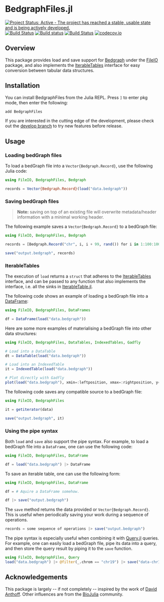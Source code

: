 # BedgraphFiles.jl

[![Project Status: Active - The project has reached a stable, usable state and is being actively developed.](http://www.repostatus.org/badges/latest/active.svg)](http://www.repostatus.org/#active)
[![Build Status](https://travis-ci.com/CiaranOMara/BedgraphFiles.jl.svg?branch=master)](https://travis-ci.com/CiaranOMara/BedgraphFiles.jl)
[![Build status](https://ci.appveyor.com/api/projects/status/jny2ep4u3cmly8pj/branch/master?svg=true)](https://ci.appveyor.com/project/CiaranOMara/Bedgraphfiles-jl/branch/master)
[![Build Status](https://api.cirrus-ci.com/github/CiaranOMara/BedgraphFiles.jl.svg)](https://cirrus-ci.com/github/CiaranOMara/BedgraphFiles.jl)
[![codecov.io](http://codecov.io/github/CiaranOMara/BedgraphFiles.jl/coverage.svg?branch=master)](http://codecov.io/github/CiaranOMara/BedgraphFiles.jl?branch=master)

## Overview

This package provides load and save support for [Bedgraph](https://github.com/CiaranOMara/Bedgraph.jl)
under the [FileIO](https://github.com/JuliaIO/FileIO.jl) package, and also implements the [IterableTables](https://github.com/davidanthoff/IterableTables.jl) interface for easy conversion between tabular data structures.

## Installation
You can install BedgraphFiles from the Julia REPL.
Press `]` to enter pkg mode, then enter the following:

```julia
add BedgraphFiles
```

If you are interested in the cutting edge of the development, please check out the [develop branch](https://github.com/CiaranOMara/BedgraphFiles.jl/tree/develop) to try new features before release.

## Usage

### Loading bedGraph files

To load a bedGraph file into a ``Vector{Bedgraph.Record}``, use the following Julia code:
````julia
using FileIO, BedgraphFiles, Bedgraph

records = Vector{Bedgraph.Record}(load("data.bedgraph"))
````

### Saving bedGraph files

> **Note:** saving on top of an existing file will overwrite metadata/header information with a minimal working header.

The following example saves a ``Vector{Bedgraph.Record}`` to a bedGraph file:
````julia
using FileIO, BedgraphFiles, Bedgraph

records = [Bedgraph.Record("chr", i, i + 99, rand()) for i in 1:100:1000]

save("output.bedgraph", records)
````

### IterableTables
The execution of ``load`` returns a ``struct`` that adheres to the [IterableTables](https://github.com/davidanthoff/IterableTables.jl) interface, and can be passed to any function that also implements the interface, i.e. all the sinks in [IterableTable.jl](https://github.com/davidanthoff/IterableTables.jl).

The following code shows an example of loading a bedGraph file into a [DataFrame](https://github.com/JuliaData/DataFrames.jl):
```julia
using FileIO, BedgraphFiles, DataFrames

df = DataFrame(load("data.bedgraph"))
```

Here are some more examples of materialising a bedGraph file into other data structures:
```julia
using FileIO, BedgraphFiles, DataTables, IndexedTables, Gadfly

# Load into a DataTable
dt = DataTable(load("data.bedgraph"))

# Load into an IndexedTable
it = IndexedTable(load("data.bedgraph"))

# Plot directly with Gadfly
plot(load("data.bedgraph"), xmin=:leftposition, xmax=:rightposition, y=:value, Geom.bar)
```

The following code saves any compatible source to a bedGraph file:
```julia
using FileIO, BedgraphFiles

it = getiterator(data)

save("output.bedgraph", it)
```

### Using the pipe syntax

Both `load` and `save` also support the pipe syntax. For example, to load a bedGraph file into a `DataFrame`, one can use the following code:
```julia
using FileIO, BedgraphFiles, DataFrame

df = load("data.bedgraph") |> DataFrame
```

To save an iterable table, one can use the following form:
```julia
using FileIO, BedgraphFiles, DataFrame

df = # Aquire a DataFrame somehow.

df |> save("output.bedgraph")
```

The `save` method returns the data provided or `Vector{Bedgraph.Record}`. This is useful when periodically saving your work during a sequence of operations.
```julia
records = some sequence of operations |> save("output.bedgraph")
```

The pipe syntax is especially useful when combining it with [Query.jl](https://github.com/davidanthoff/Query.jl) queries. For example, one can easily load a bedGraph file, pipe its data into a query, and then store the query result by piping it to the `save` function.
```julia
using FileIO, BedgraphFiles, Query
load("data.bedgraph") |> @filter(_.chrom == "chr19") |> save("data-chr19.bedgraph")
```
## Acknowledgements
This package is largely -- if not completely -- inspired by the work of [David Anthoff](https://github.com/davidanthoff). Other influences are from the [BioJulia](https://github.com/BioJulia) community.
